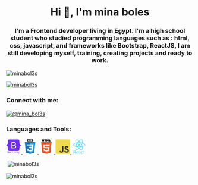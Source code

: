 <h1 align="center">Hi 👋, I'm mina boles</h1>
<h3 align="center">I'm a Frontend developer living in Egypt. I'm a high school student who studied programming languages such as : html, css, javascript, and frameworks like Bootstrap, ReactJS, I am still developing myself, training, creating projects and ready to work.</h3>

<p align="left"> <img src="https://komarev.com/ghpvc/?username=minabol3s&label=Profile%20views&color=0e75b6&style=flat" alt="minabol3s" /> </p>

<p align="left"> <a href="https://github.com/ryo-ma/github-profile-trophy"><img src="https://github-profile-trophy.vercel.app/?username=minabol3s" alt="minabol3s" /></a> </p>

<h3 align="left">Connect with me:</h3>
<p align="left">
<a href="https://instagram.com/@mina_bol3s" target="blank"><img align="center" src="https://raw.githubusercontent.com/rahuldkjain/github-profile-readme-generator/master/src/images/icons/Social/instagram.svg" alt="@mina_bol3s" height="30" width="40" /></a>
</p>

<h3 align="left">Languages and Tools:</h3>
<p align="left"> <a href="https://getbootstrap.com" target="_blank" rel="noreferrer"> <img src="https://raw.githubusercontent.com/devicons/devicon/master/icons/bootstrap/bootstrap-plain-wordmark.svg" alt="bootstrap" width="40" height="40"/> </a> <a href="https://www.w3schools.com/css/" target="_blank" rel="noreferrer"> <img src="https://raw.githubusercontent.com/devicons/devicon/master/icons/css3/css3-original-wordmark.svg" alt="css3" width="40" height="40"/> </a> <a href="https://www.w3.org/html/" target="_blank" rel="noreferrer"> <img src="https://raw.githubusercontent.com/devicons/devicon/master/icons/html5/html5-original-wordmark.svg" alt="html5" width="40" height="40"/> </a> <a href="https://developer.mozilla.org/en-US/docs/Web/JavaScript" target="_blank" rel="noreferrer"> <img src="https://raw.githubusercontent.com/devicons/devicon/master/icons/javascript/javascript-original.svg" alt="javascript" width="40" height="40"/> </a> <a href="https://reactjs.org/" target="_blank" rel="noreferrer"> <img src="https://raw.githubusercontent.com/devicons/devicon/master/icons/react/react-original-wordmark.svg" alt="react" width="40" height="40"/> </a> </p>

<p>&nbsp;<img align="center" src="https://github-readme-stats.vercel.app/api?username=minabol3s&show_icons=true&locale=en" alt="minabol3s" /></p>

<p><img align="center" src="https://github-readme-streak-stats.herokuapp.com/?user=minabol3s&" alt="minabol3s" /></p>
